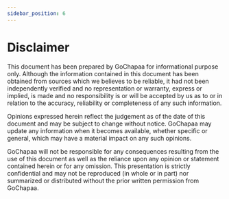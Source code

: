 ```yaml
---
sidebar_position: 6
---
```


# Disclaimer

This document has been prepared by GoChapaa for informational purpose only. Although the information contained in this document has been obtained from sources which we believes to be reliable, it had not been independently verified and no representation or warranty, express or implied, is made and no responsibility is or will be accepted by us as to or in relation to the accuracy, reliability or completeness of any such information. 

Opinions expressed herein reflect the judgement as of the date of this document and may be subject to change without notice. GoChapaa may update any information when it becomes available, whether specific or general, which may have a material impact on any such opinions. 

GoChapaa will not be responsible for any consequences resulting from the use of this document as well as the reliance upon any opinion or statement contained herein or for any omission. This presentation is strictly confidential and may not be reproduced (in whole or in part) nor summarized or distributed without the prior written permission from GoChapaa.
